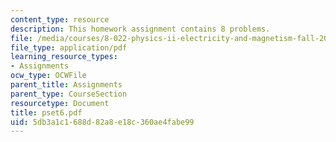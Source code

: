 ```yaml
---
content_type: resource
description: This homework assignment contains 8 problems.
file: /media/courses/8-022-physics-ii-electricity-and-magnetism-fall-2004/5db3a1c1688d82a8e18c360ae4fabe99_pset6.pdf
file_type: application/pdf
learning_resource_types:
- Assignments
ocw_type: OCWFile
parent_title: Assignments
parent_type: CourseSection
resourcetype: Document
title: pset6.pdf
uid: 5db3a1c1-688d-82a8-e18c-360ae4fabe99
---
```

